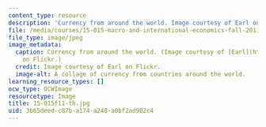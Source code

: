 ```yaml
---
content_type: resource
description: 'Currency from around the world. Image courtesy of Earl on Flickr. '
file: /media/courses/15-015-macro-and-international-economics-fall-2011/3b65deedc87ba174a248a0bf2ad902c4_15-015f11-th.jpg
file_type: image/jpeg
image_metadata:
  caption: Currency from around the world. (Image courtesy of [Earl](http://www.flickr.com/photos/earlg/182538685/)
    on Flickr.)
  credit: Image courtesy of Earl on Flickr.
  image-alt: A collage of currency from countries around the world.
learning_resource_types: []
ocw_type: OCWImage
resourcetype: Image
title: 15-015f11-th.jpg
uid: 3b65deed-c87b-a174-a248-a0bf2ad902c4
---
```

